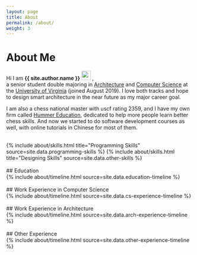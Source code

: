 ```yaml
---
layout: page
title: About
permalink: /about/
weight: 3
---
```


# **About Me**

Hi I am **{{ site.author.name }}** <a target="_blank" rel="noopener noreferrer" href="https://raw.githubusercontent.com/aemmadi/aemmadi/master/wave.gif"><img src="https://raw.githubusercontent.com/aemmadi/aemmadi/master/wave.gif" width="25px" style="max-width:100%;"></a> ,<br>
a senior student double majoring in [Architecture](https://www.arch.virginia.edu) and [Computer Science](https://engineering.virginia.edu/departments/computer-science/about-computer-science/about-us) at the [University of Virginia](https://www.virginia.edu) (joined August 2019). I love both tracks and hope to design smart architecture in the near future as my major career goal. 
  
I am also a chess national master with uscf rating 2359, and I have my own firm called [Hummer Education](https://www.littlehummerchess.club), dedicated to help more people learn better chess skills. And now we started to do software development courses as well, with online tutorials in Chinese for most of them.


<br>
<div class="row">
{% include about/skills.html title="Programming Skills" source=site.data.programming-skills %}
{% include about/skills.html title="Designing Skills" source=site.data.other-skills %}
</div>

<br>
## Education
<div class="row">
{% include about/timeline.html source=site.data.education-timeline %}
</div>

<br>
## Work Experience in Computer Science
<div class="row">
{% include about/timeline.html source=site.data.cs-experience-timeline %}
</div>

<br>
## Work Experience in Architecture
<div class="row">
{% include about/timeline.html source=site.data.arch-experience-timeline %}
</div>

<br>
## Other Experience
<div class="row">
{% include about/timeline.html source=site.data.other-experience-timeline %}
</div>


